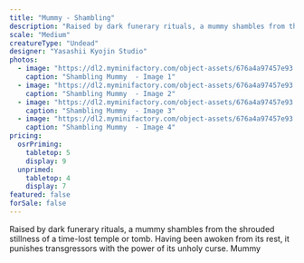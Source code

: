 ```yaml
---
title: "Mummy - Shambling"
description: "Raised by dark funerary rituals, a mummy shambles from the shrouded stillness of a time-lost temple or tomb. Having been awoken from its rest, it punishes transgressors with the power of its unholy curse. Mummy"
scale: "Medium"
creatureType: "Undead"
designer: "Yasashii Kyojin Studio"
photos:
  - image: "https://dl2.myminifactory.com/object-assets/676a4a97457e93.92433275/images/720X720-Mummy_01_PS.jpg"
    caption: "Shambling Mummy  - Image 1"
  - image: "https://dl2.myminifactory.com/object-assets/676a4a97457e93.92433275/images/720X720-Mummy_01_C.jpg"
    caption: "Shambling Mummy  - Image 2"
  - image: "https://dl2.myminifactory.com/object-assets/676a4a97457e93.92433275/images/720X720-Mummy_01_SCALE.jpg"
    caption: "Shambling Mummy  - Image 3"
  - image: "https://dl2.myminifactory.com/object-assets/676a4a97457e93.92433275/images/720X720-Mummy_01_B.jpg"
    caption: "Shambling Mummy  - Image 4"
pricing:
  osrPriming:
    tabletop: 5
    display: 9
  unprimed:
    tabletop: 4
    display: 7
featured: false
forSale: false
---
```


Raised by dark funerary rituals, a mummy shambles from the shrouded stillness of a time-lost temple or tomb. Having been awoken from its rest, it punishes transgressors with the power of its unholy curse. Mummy